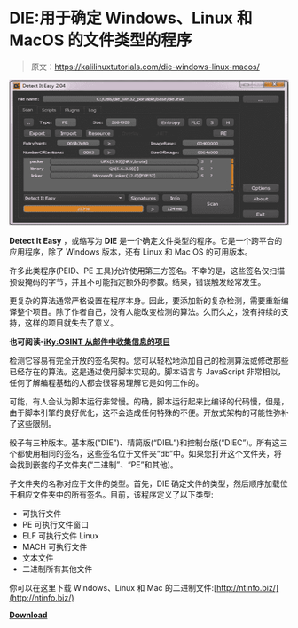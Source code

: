 # DIE:用于确定 Windows、Linux 和 MacOS 的文件类型的程序

> 原文：<https://kalilinuxtutorials.com/die-windows-linux-macos/>

[![DIE : Program For Determining Types Of Files For Windows, Linux & MacOS](img/d1f44f49d5659c6194ec5aa44af8e7dc.png "DIE : Program For Determining Types Of Files For Windows, Linux & MacOS")](https://1.bp.blogspot.com/-rW0EIfUamzw/XTGMDCIC3-I/AAAAAAAABbo/WTfo5V4mEy0Q89ZaRX1afl6PnAEC_lRQACLcBGAs/s1600/DIE.png)

**Detect It Easy** ，或缩写为 **DIE** 是一个确定文件类型的程序。它是一个跨平台的应用程序，除了 Windows 版本，还有 Linux 和 Mac OS 的可用版本。

许多此类程序(PEID、PE 工具)允许使用第三方签名。不幸的是，这些签名仅扫描预设掩码的字节，并且不可能指定额外的参数。结果，错误触发经常发生。

更复杂的算法通常严格设置在程序本身。因此，要添加新的复杂检测，需要重新编译整个项目。除了作者自己，没有人能改变检测的算法。久而久之，没有持续的支持，这样的项目就失去了意义。

**也可阅读-[iKy:OSINT 从邮件中收集信息的项目](https://kalilinuxtutorials.com/iky-osint-project/)**

检测它容易有完全开放的签名架构。您可以轻松地添加自己的检测算法或修改那些已经存在的算法。这是通过使用脚本实现的。脚本语言与 JavaScript 非常相似，任何了解编程基础的人都会很容易理解它是如何工作的。

可能，有人会认为脚本运行非常慢。的确，脚本运行起来比编译的代码慢，但是，由于脚本引擎的良好优化，这不会造成任何特殊的不便。开放式架构的可能性弥补了这些限制。

骰子有三种版本。基本版(“DIE”)、精简版(“DIEL”)和控制台版(“DIEC”)。所有这三个都使用相同的签名，这些签名位于文件夹“db”中。如果您打开这个文件夹，将会找到嵌套的子文件夹(“二进制”、“PE”和其他)。

子文件夹的名称对应于文件的类型。首先，DIE 确定文件的类型，然后顺序加载位于相应文件夹中的所有签名。目前，该程序定义了以下类型:

*   可执行文件
*   PE 可执行文件窗口
*   ELF 可执行文件 Linux
*   MACH 可执行文件
*   文本文件
*   二进制所有其他文件

你可以在这里下载 Windows、Linux 和 Mac 的二进制文件:[http://ntinfo.biz/](http://ntinfo.biz/)

[**Download**](https://github.com/horsicq/Detect-It-Easy)